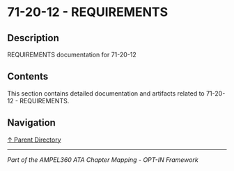 # 71-20-12 - REQUIREMENTS

## Description

REQUIREMENTS documentation for 71-20-12

## Contents

This section contains detailed documentation and artifacts related to 71-20-12 - REQUIREMENTS.

## Navigation

[↑ Parent Directory](../README.md)

---

*Part of the AMPEL360 ATA Chapter Mapping - OPT-IN Framework*
